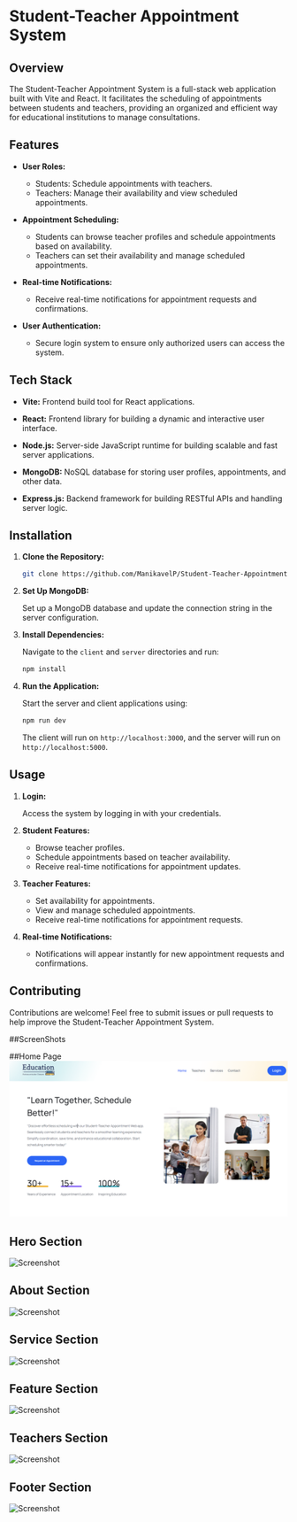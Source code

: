 # Student-Teacher Appointment System

## Overview

The Student-Teacher Appointment System is a full-stack web application built with Vite and React. It facilitates the scheduling of appointments between students and teachers, providing an organized and efficient way for educational institutions to manage consultations.

## Features

- **User Roles:**
  - Students: Schedule appointments with teachers.
  - Teachers: Manage their availability and view scheduled appointments.

- **Appointment Scheduling:**
  - Students can browse teacher profiles and schedule appointments based on availability.
  - Teachers can set their availability and manage scheduled appointments.

- **Real-time Notifications:**
  - Receive real-time notifications for appointment requests and confirmations.

- **User Authentication:**
  - Secure login system to ensure only authorized users can access the system.

## Tech Stack

- **Vite:** Frontend build tool for React applications.

- **React:** Frontend library for building a dynamic and interactive user interface.

- **Node.js:** Server-side JavaScript runtime for building scalable and fast server applications.

- **MongoDB:** NoSQL database for storing user profiles, appointments, and other data.

- **Express.js:** Backend framework for building RESTful APIs and handling server logic.


## Installation

1. **Clone the Repository:**

    ```bash
    git clone https://github.com/ManikavelP/Student-Teacher-Appointment.git
    ```

2. **Set Up MongoDB:**

    Set up a MongoDB database and update the connection string in the server configuration.

3. **Install Dependencies:**

    Navigate to the `client` and `server` directories and run:

    ```bash
    npm install
    ```

4. **Run the Application:**

    Start the server and client applications using:

    ```bash
    npm run dev
    ```

    The client will run on `http://localhost:3000`, and the server will run on `http://localhost:5000`.

## Usage

1. **Login:**

    Access the system by logging in with your credentials.

2. **Student Features:**

    - Browse teacher profiles.
    - Schedule appointments based on teacher availability.
    - Receive real-time notifications for appointment updates.

3. **Teacher Features:**

    - Set availability for appointments.
    - View and manage scheduled appointments.
    - Receive real-time notifications for appointment requests.

4. **Real-time Notifications:**

    - Notifications will appear instantly for new appointment requests and confirmations.


## Contributing

Contributions are welcome! Feel free to submit issues or pull requests to help improve the Student-Teacher Appointment System.

##ScreenShots

  ##Home Page
![Screenshot](WebImages/Screenshot%202023-12-02%20142435.png)
 
  ## Hero Section
![Screenshot](WebImages/Screenshot%2023-12-02%142452.png)

  ## About Section
![Screenshot](WebImages/Screenshot%2023-12-02%142507.png)


  ## Service Section
![Screenshot](WebImages/Screenshot%2023-12-02%142521.png)


  ## Feature Section
![Screenshot](WebImages/Screenshot%2023-12-02%142535.png)


  ## Teachers Section
![Screenshot](WebImages/Screenshot%2023-12-02%142547.png)


  ## Footer Section 
![Screenshot](WebImages/Screenshot%2023-12-02%142604.png)











